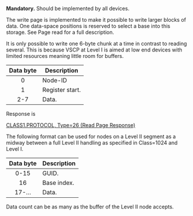 **Mandatory.** Should be implemented by all devices.

The write page is implemented to make it possible to write larger blocks of data. One data-space positions is reserved to select a base into this storage. See Page read for a full description.

It is only possible to write one 6-byte chunk at a time in contrast to reading several. This is because VSCP at Level I is aimed at low end devices with limited resources meaning little room for buffers. 

 | Data byte | Description  | 
 | :---------: | ----------- |
 | 0 | Node-ID         |
 | 1 | Register start. |
 | 2-7 | Data. |

Response is 

[CLASS1.PROTOCOL, Type=26 (Read Page Response)](https://grodansparadis.gitbooks.io/the-vscp-specification/class1.protocol.html#type26)

The following format can be used for nodes on a Level II segment as a midway between a full Level II handling as specified in Class=1024 and Level I. 

 | Data byte | Description | 
 | :---------: | ----------- | 
 | 0-15      | GUID.       | 
 | 16        | Base index. | 
 | 17-…    | Data.       | 

Data count can be as many as the buffer of the Level II node accepts. 

